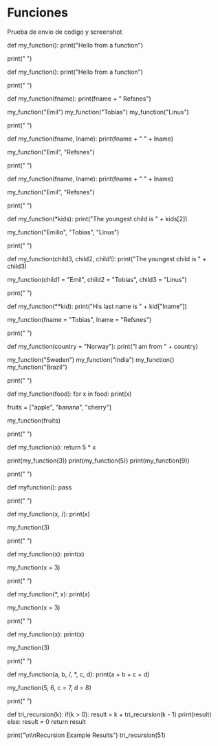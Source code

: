 # Funciones
Prueba de envio de codigo y screenshot

def my_function():
  print("Hello from a function")

print(" ")

def my_function():
  print("Hello from a function")

print(" ")

def my_function(fname):
  print(fname + " Refsnes")

my_function("Emil")
my_function("Tobias")
my_function("Linus")



print(" ")


def my_function(fname, lname):
  print(fname + " " + lname)

my_function("Emil", "Refsnes")

print(" ")

def my_function(fname, lname):
  print(fname + " " + lname)

my_function("Emil", "Refsnes")

print(" ")

def my_function(*kids):
  print("The youngest child is " + kids[2])

my_function("Emilio", "Tobias", "Linus")


print(" ")


def my_function(child3, child2, child1):
  print("The youngest child is " + child3)

my_function(child1 = "Emil", child2 = "Tobias", child3 = "Linus")

print(" ")

def my_function(**kid):
  print("His last name is " + kid["lname"])

my_function(fname = "Tobias", lname = "Refsnes")

print(" ")


def my_function(country = "Norway"):
  print("I am from " + country)

my_function("Sweden")
my_function("India")
my_function()
my_function("Brazil")

print(" ")

def my_function(food):
  for x in food:
    print(x)

fruits = ["apple", "banana", "cherry"]

my_function(fruits)

print(" ")

def my_function(x):
  return 5 * x
  
print(my_function(3))
print(my_function(5))
print(my_function(9))

print(" ")

def myfunction():
  pass


print(" ")


def my_function(x, /):
  print(x)

my_function(3)

print(" ")

def my_function(x):
  print(x)

my_function(x = 3)


print(" ")


def my_function(*, x):
  print(x)

my_function(x = 3)

print(" ")


def my_function(x):
  print(x)

my_function(3)



print(" ")


def my_function(a, b, /, *, c, d):
  print(a + b + c + d)

my_function(5, 6, c = 7, d = 8)

print(" ")

def tri_recursion(k):
  if(k > 0):
    result = k + tri_recursion(k - 1)
    print(result)
  else:
    result = 0
  return result

print("\n\nRecursion Example Results")
tri_recursion(51)


